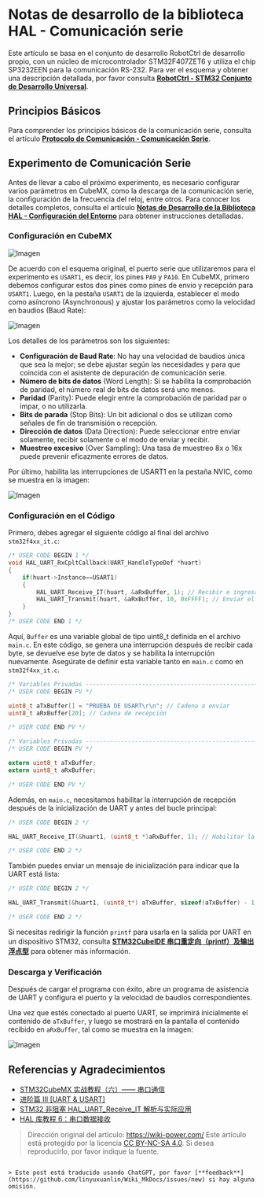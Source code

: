 # Notas de desarrollo de la biblioteca HAL - Comunicación serie

Este artículo se basa en el conjunto de desarrollo RobotCtrl de desarrollo propio, con un núcleo de microcontrolador STM32F407ZET6 y utiliza el chip SP3232EEN para la comunicación RS-232. Para ver el esquema y obtener una descripción detallada, por favor consulta [**RobotCtrl - STM32 Conjunto de Desarrollo Universal**](https://wiki-power.com/RobotCtrl-STM32%E9%80%9A%E7%94%A8%E5%BC%80%E5%8F%91%E5%A5%97%E4%BB%B6).

## Principios Básicos

Para comprender los principios básicos de la comunicación serie, consulta el artículo [**Protocolo de Comunicación - Comunicación Serie**](https://wiki-power.com/%E9%80%9A%E4%BF%A1%E5%8D%8F%E8%AE%AE-%E4%B8%B2%E5%8F%A3%E9%80%9A%E4%BF%A1).

## Experimento de Comunicación Serie

Antes de llevar a cabo el próximo experimento, es necesario configurar varios parámetros en CubeMX, como la descarga de la comunicación serie, la configuración de la frecuencia del reloj, entre otros. Para conocer los detalles completos, consulta el artículo [**Notas de Desarrollo de la Biblioteca HAL - Configuración del Entorno**](https://wiki-power.com/HAL%E5%BA%93%E5%BC%80%E5%8F%91%E7%AC%94%E8%AE%B0-%E7%8E%AF%E5%A2%83%E9%85%8D%E7%BD%AE) para obtener instrucciones detalladas.

### Configuración en CubeMX

![Imagen](https://img.wiki-power.com/d/wiki-media/img/20210207100329.png)

De acuerdo con el esquema original, el puerto serie que utilizaremos para el experimento es `USART1`, es decir, los pines `PA9` y `PA10`. En CubeMX, primero debemos configurar estos dos pines como pines de envío y recepción para `USART1`. Luego, en la pestaña `USART1` de la izquierda, establecer el modo como asíncrono (Asynchronous) y ajustar los parámetros como la velocidad en baudios (Baud Rate):

![Imagen](https://img.wiki-power.com/d/wiki-media/img/20210207100941.png)

Los detalles de los parámetros son los siguientes:

- **Configuración de Baud Rate**: No hay una velocidad de baudios única que sea la mejor; se debe ajustar según las necesidades y para que coincida con el asistente de depuración de comunicación serie.
- **Número de bits de datos** (Word Length): Si se habilita la comprobación de paridad, el número real de bits de datos será uno menos.
- **Paridad** (Parity): Puede elegir entre la comprobación de paridad par o impar, o no utilizarla.
- **Bits de parada** (Stop Bits): Un bit adicional o dos se utilizan como señales de fin de transmisión o recepción.
- **Dirección de datos** (Data Direction): Puede seleccionar entre enviar solamente, recibir solamente o el modo de enviar y recibir.
- **Muestreo excesivo** (Over Sampling): Una tasa de muestreo 8x o 16x puede prevenir eficazmente errores de datos.

Por último, habilita las interrupciones de USART1 en la pestaña NVIC, como se muestra en la imagen:

![Imagen](https://img.wiki-power.com/d/wiki-media/img/20210207104641.png)

### Configuración en el Código

Primero, debes agregar el siguiente código al final del archivo `stm32f4xx_it.c`:

```c title="stm32f4xx_it.c"
/* USER CODE BEGIN 1 */
void HAL_UART_RxCpltCallback(UART_HandleTypeDef *huart)
{
    if(huart->Instance==USART1)
    {
        HAL_UART_Receive_IT(huart, &aRxBuffer, 1); // Recibir e ingresar en aRxBuffer
        HAL_UART_Transmit(huart, &aRxBuffer, 10, 0xFFFF); // Enviar el aRxBuffer recibido
    }
}
/* USER CODE END 1 */
```

Aquí, `Buffer` es una variable global de tipo uint8_t definida en el archivo `main.c`. En este código, se genera una interrupción después de recibir cada byte, se devuelve ese byte de datos y se habilita la interrupción nuevamente. Asegúrate de definir esta variable tanto en `main.c` como en `stm32f4xx_it.c`.

```c title="main.c"
/* Variables Privadas -----------------------------------------------------------*/
/* USER CODE BEGIN PV */

uint8_t aTxBuffer[] = "PRUEBA DE USART\r\n"; // Cadena a enviar
uint8_t aRxBuffer[20]; // Cadena de recepción

/* USER CODE END PV */
```

```c title="stm32f4xx_it.c"
/* Variables Privadas -----------------------------------------------------------*/
/* USER CODE BEGIN PV */

extern uint8_t aTxBuffer;
extern uint8_t aRxBuffer;

/* USER CODE END PV */

```

Además, en `main.c`, necesitamos habilitar la interrupción de recepción después de la inicialización de UART y antes del bucle principal:

```c title="main.c"
/* USER CODE BEGIN 2 */

HAL_UART_Receive_IT(&huart1, (uint8_t *)aRxBuffer, 1); // Habilitar la interrupción de recepción

/* USER CODE END 2 */
```

También puedes enviar un mensaje de inicialización para indicar que la UART está lista:

```c title="main.c"
/* USER CODE BEGIN 2 */

HAL_UART_Transmit(&huart1, (uint8_t*) aTxBuffer, sizeof(aTxBuffer) - 1, 0xFFFF); // Enviar la cadena aTxBuffer

/* USER CODE END 2 */
```

Si necesitas redirigir la función `printf` para usarla en la salida por UART en un dispositivo STM32, consulta [**STM32CubeIDE 串口重定向（printf）及输出浮点型**](https://wiki-power.com/STM32CubeIDE%E4%B8%B2%E5%8F%A3%E9%87%8D%E5%AE%9A%E5%90%91%EF%BC%88printf%EF%BC%89%E5%8F%8A%E8%BE%93%E5%87%BA%E6%B5%AE%E7%82%B9%E5%9E%8B) para obtener más información.

### Descarga y Verificación

Después de cargar el programa con éxito, abre un programa de asistencia de UART y configura el puerto y la velocidad de baudios correspondientes.

Una vez que estés conectado al puerto UART, se imprimirá inicialmente el contenido de `aTxBuffer`, y luego se mostrará en la pantalla el contenido recibido en `aRxBuffer`, tal como se muestra en la imagen:

![Imagen](https://img.wiki-power.com/d/wiki-media/img/20210403232628.png)

## Referencias y Agradecimientos

- [STM32CubeMX 实战教程（六）—— 串口通信](https://blog.csdn.net/weixin_43892323/article/details/105339949)
- [进阶篇 III [UART & USART]](https://alchemicronin.github.io/posts/b4c69a89/#1-0-%E4%BB%80%E4%B9%88%E6%98%AFUART%E5%92%8CUSART%EF%BC%9F%E6%9C%89%E4%BB%80%E4%B9%88%E5%8C%BA%E5%88%AB%E5%98%9B%EF%BC%9F)
- [STM32 非阻塞 HAL_UART_Receive_IT 解析与实际应用](https://zhuanlan.zhihu.com/p/147414331)
- [HAL 库教程 6：串口数据接收](https://blog.csdn.net/geek_monkey/article/details/89165040)

> Dirección original del artículo: <https://wiki-power.com/>
> Este artículo está protegido por la licencia [CC BY-NC-SA 4.0](https://creativecommons.org/licenses/by/4.0/deed.zh). Si desea reproducirlo, por favor indique la fuente.
```

> Este post está traducido usando ChatGPT, por favor [**feedback**](https://github.com/linyuxuanlin/Wiki_MkDocs/issues/new) si hay alguna omisión.